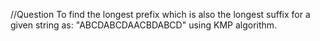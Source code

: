//Question
To find the longest prefix which is also the longest suffix for a given string as:
"ABCDABCDAACBDABCD" using KMP algorithm.
